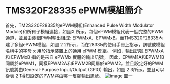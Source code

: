 # TMS320F28335 ePWM模組簡介
首先，TM2S320F28335的ePWM模組(Enhanced Pulse Width Modulator Module)和所有子模組連接，如圖X 所示，每個ePWM模組代表一個完整的PWM通道，並且由兩個PWM輸出組成: EPWMxA、EPWMxB。而TMS320F28335內建了多組ePWM模組，如圖 2 2所示，而在28335的使用手冊上指示，訊號或模組名稱中的字母 x 用於指示裝置上的通用 ePWM 模組。 例如，輸出訊號 EPWMxA 和 EPWMxB 指的是來自 ePWMx 實體的輸出訊號。 因此，EPWM1A和EPWM1B同屬於ePWM1，同樣EPWM2A和EPWM2B同屬於ePWM2。並且設定好的PWM訊號將由General-Purpose Input/Output (GPIO) 輸出，如圖 2 3所示。並且可以從表 2 1得知設定的PWM將由哪一隻腳輸出訊號。
![image](https://github.com/beibeiUUU/DSP28335/blob/main/TMS320F28335%E7%9A%84ePWM%E6%A8%A1%E7%B5%84%E5%92%8C%E6%89%80%E6%9C%89%E5%AD%90%E6%A8%A1%E7%B5%84%E9%80%A3%E6%8E%A5.png)
圖一
